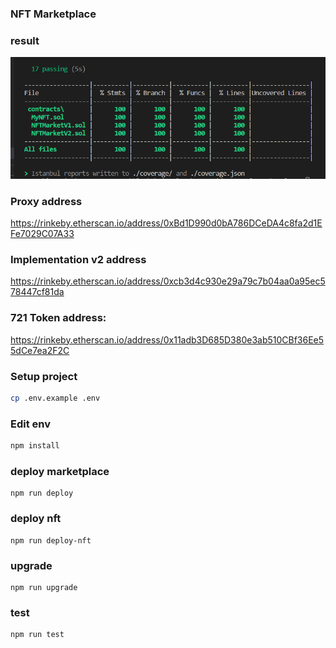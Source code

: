 ### NFT Marketplace
### result
![alt text](https://github.com/Sotatek-PhuongNguyen4/blockchain-class/blob/master/ex_3_mid_term_nft_marketplace/result.png?raw=true)

### Proxy address
https://rinkeby.etherscan.io/address/0xBd1D990d0bA786DCeDA4c8fa2d1EFe7029C07A33

### Implementation v2 address
https://rinkeby.etherscan.io/address/0xcb3d4c930e29a79c7b04aa0a95ec578447cf81da
### 721 Token address: 
https://rinkeby.etherscan.io/address/0x11adb3D685D380e3ab510CBf36Ee55dCe7ea2F2C

### Setup project
```sh
cp .env.example .env
```
### Edit env
```sh
npm install
```
### deploy marketplace
```
npm run deploy
```
### deploy nft
```
npm run deploy-nft
```
### upgrade
```
npm run upgrade
```
### test
```
npm run test
```

